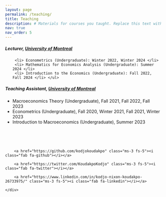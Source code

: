 ```yaml
---
layout: page
permalink: /teaching/
title: Teaching
description: # Materials for courses you taught. Replace this text with your description.
nav: true
nav_order: 5
---
```




  <div class="col-md-12">
    <h5> <strong>Lecturer, </strong> <a href="https://sceco.umontreal.ca/english/home/">University of Montreal</a></h5>
    <ul>

     <li> Econometrics (Undergraduate): Winter 2022, Winter 2024 </li>
     <li> Mathematics for Economics Analysis (Undergraduate): Summer 2024 </li>
     <li> Introduction to the Economics (Undergraduate): Fall 2022, Fall 2024 </li> </ul>
   </div>
  <div class="col-md-12">
  <h5> <strong> Teaching Assistant, </strong>  <a href="https://sceco.umontreal.ca/english/home/">University of Montreal</a></h5>
  <ul>  <li> Macroeconomics Theory (Undergraduate), Fall 2021, Fall 2022, Fall 2023 </li> 
  <li> Econometrics (Undergraduate), Fall 2020, Winter 2021, Fall 2021, Winter 2023  </li> 
  <li> Introduction to Macroeconomics (Undergraduate), Summer 2023 </li>   </ul>
  </div>
  <div class="col-md-12">
  

<br/> <br/> <br/>
<body>
  <footer class="pt-5 my-5 text-muted border-top">
  <div class="row">
    <div class="col-md-6 text-end social-media-icons">
      
        <a href="https://github.com/kodjokoudakpo" class="ms-3 fs-5"><i class="fab fa-github"></i></a>
      
        <a href="https://twitter.com/KoudakpoKodjo" class="ms-3 fs-5"><i class="fab fa-twitter"></i></a>
      
        <a href="https://www.linkedin.com/in/kodjo-nixon-koudakpo-26733975/" class="ms-3 fs-5"><i class="fab fa-linkedin"></i></a>
      
    </div>
  </div>
</footer>
</body>
